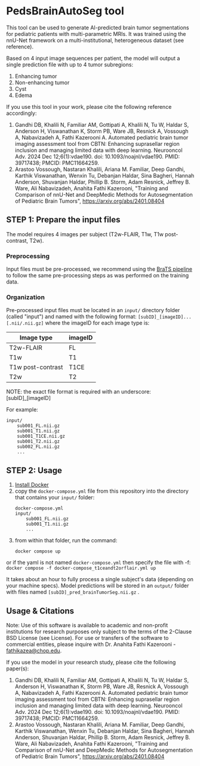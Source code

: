 # PedsBrainAutoSeg tool

This tool can be used to generate AI-predicted brain tumor segmentations for pediatric patients with multi-parametric MRIs. It was trained using the nnU-Net framework on a multi-institutional, heterogeneous dataset (see reference).

Based on 4 input image sequences per patient, the model will output a single prediction file with up to 4 tumor subregions:
1. Enhancing tumor
2. Non-enhancing tumor
3. Cyst
4. Edema

If you use this tool in your work, please cite the following reference accordingly:

1. Gandhi DB, Khalili N, Familiar AM, Gottipati A, Khalili N, Tu W, Haldar S, Anderson H, Viswanathan K, Storm PB, Ware JB, Resnick A, Vossough A, Nabavizadeh A, Fathi Kazerooni A. Automated pediatric brain tumor imaging assessment tool from CBTN: Enhancing suprasellar region inclusion and managing limited data with deep learning. Neurooncol Adv. 2024 Dec 12;6(1):vdae190. doi: 10.1093/noajnl/vdae190. PMID: 39717438; PMCID: PMC11664259.
2. Arastoo Vossough, Nastaran Khalili, Ariana M. Familiar, Deep Gandhi, Karthik Viswanathan, Wenxin Tu, Debanjan Haldar, Sina Bagheri, Hannah Anderson, Shuvanjan Haldar, Phillip B. Storm, Adam Resnick, Jeffrey B. Ware, Ali Nabavizadeh, Anahita Fathi Kazerooni, "Training and Comparison of nnU-Net and DeepMedic Methods for Autosegmentation of Pediatric Brain Tumors", https://arxiv.org/abs/2401.08404

## STEP 1: Prepare the input files

The model requires 4 images per subject (T2w-FLAIR, T1w, T1w post-contrast, T2w).

### Preprocessing

Input files must be pre-processed, we recommend using the [BraTS pipeline](https://cbica.github.io/CaPTk/preprocessing_brats.html) to follow the same pre-processing steps as was performed on the training data.

### Organization

Pre-processed input files must be located in an `input/` directory folder (called "input") and named with the following format: `[subID]_[imageID]...[.nii/.nii.gz]` where the imageID for each image type is:

| Image type      | imageID |
| ----------- | ----------- |
| T2w-FLAIR      | FL       |
| T1w   | T1        |
| T1w post-contrast   | T1CE        |
| T2w   | T2        |

NOTE: the exact file format is required with an underscore: [subID]_[imageID]

For example:
```
input/
    sub001_FL.nii.gz
    sub001_T1.nii.gz
    sub001_T1CE.nii.gz
    sub001_T2.nii.gz
    sub002_FL.nii.gz
    ...
```


## STEP 2: Usage

1. [Install Docker](https://docs.docker.com/engine/install/)
2. copy the `docker-compose.yml` file from this repository into the directory that contains your `input/` folder:
    ```
    docker-compose.yml
    input/
        sub001_FL.nii.gz
        sub001_T1.nii.gz
        ...
    ```
3. from within that folder, run the command:
    ```
    docker compose up
    ```

or if the yaml is not named `docker-compose.yml` then specify the file with -f:
    ```
    docker compose -f docker-compose_t1ceandt2orflair.yml up
    ```

It takes about an hour to fully process a single subject's data (depending on your machine specs). Model predictions will be stored in an `output/` folder with files named `[subID]_pred_brainTumorSeg.nii.gz` .


## Usage & Citations
Note: Use of this software is available to academic and non-profit institutions for research purposes only subject to the terms of the 2-Clause BSD License (see License). For use or transfers of the software to commercial entities, please inquire with Dr. Anahita Fathi Kazerooni - fathikazea@chop.edu. 

If you use the model in your research study, please cite the following paper(s):
1. Gandhi DB, Khalili N, Familiar AM, Gottipati A, Khalili N, Tu W, Haldar S, Anderson H, Viswanathan K, Storm PB, Ware JB, Resnick A, Vossough A, Nabavizadeh A, Fathi Kazerooni A. Automated pediatric brain tumor imaging assessment tool from CBTN: Enhancing suprasellar region inclusion and managing limited data with deep learning. Neurooncol Adv. 2024 Dec 12;6(1):vdae190. doi: 10.1093/noajnl/vdae190. PMID: 39717438; PMCID: PMC11664259.
2. Arastoo Vossough, Nastaran Khalili, Ariana M. Familiar, Deep Gandhi, Karthik Viswanathan, Wenxin Tu, Debanjan Haldar, Sina Bagheri, Hannah Anderson, Shuvanjan Haldar, Phillip B. Storm, Adam Resnick, Jeffrey B. Ware, Ali Nabavizadeh, Anahita Fathi Kazerooni, "Training and Comparison of nnU-Net and DeepMedic Methods for Autosegmentation of Pediatric Brain Tumors", https://arxiv.org/abs/2401.08404
